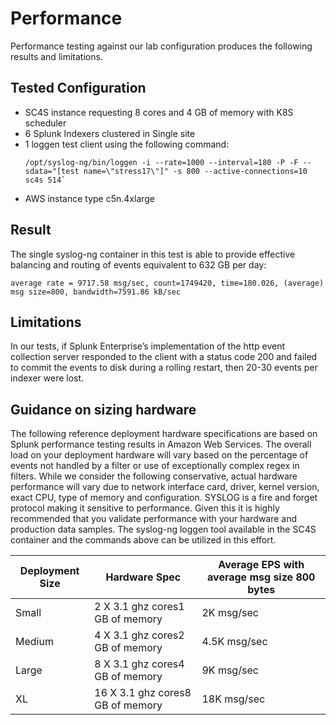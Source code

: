 # Performance
Performance testing against our lab configuration produces the following results and limitations. 

## Tested Configuration

* SC4S instance requesting 8 cores and 4 GB of memory with K8S scheduler 
* 6 Splunk Indexers clustered in Single site
* 1 loggen test client using the following command:
    ```
    /opt/syslog-ng/bin/loggen -i --rate=1000 --interval=180 -P -F --sdata="[test name=\"stress17\"]" -s 800 --active-connections=10 sc4s 514`
    ```
* AWS instance type c5n.4xlarge

## Result  

The single syslog-ng container in this test is able to provide effective balancing and routing of events equivalent to 632 GB per day:

```
average rate = 9717.58 msg/sec, count=1749420, time=180.026, (average) msg size=800, bandwidth=7591.86 kB/sec
```


## Limitations

In our tests, if Splunk Enterprise’s implementation of the http event collection server responded to the client with a status code 200 and failed to commit the events to disk during a rolling restart, then 20-30 events per indexer were lost.

## Guidance on sizing hardware

The following reference deployment hardware specifications are based on Splunk performance testing results in Amazon Web Services. 
The overall load on your deployment hardware will vary based on the percentage of events not handled by a filter or use of 
exceptionally complex regex in filters. While we consider the following conservative, actual hardware performance will vary
due to network interface card, driver, kernel version, exact CPU, type of memory and configuration. SYSLOG is a fire 
and forget protocol making it sensitive to performance. Given this it is highly recommended that you validate 
performance with your hardware and production data samples. The syslog-ng loggen tool available in the SC4S container 
and the commands above can be utilized in this effort.

Deployment Size | Hardware Spec | Average EPS with average msg size 800 bytes
-- | -- | --
Small | 2 X 3.1 ghz cores1 GB of memory | 2K msg/sec
Medium | 4 X 3.1 ghz cores2 GB of memory | 4.5K msg/sec
Large | 8 X 3.1 ghz cores4 GB of memory | 9K msg/sec
XL | 16 X 3.1 ghz cores8 GB of memory | 18K msg/sec
